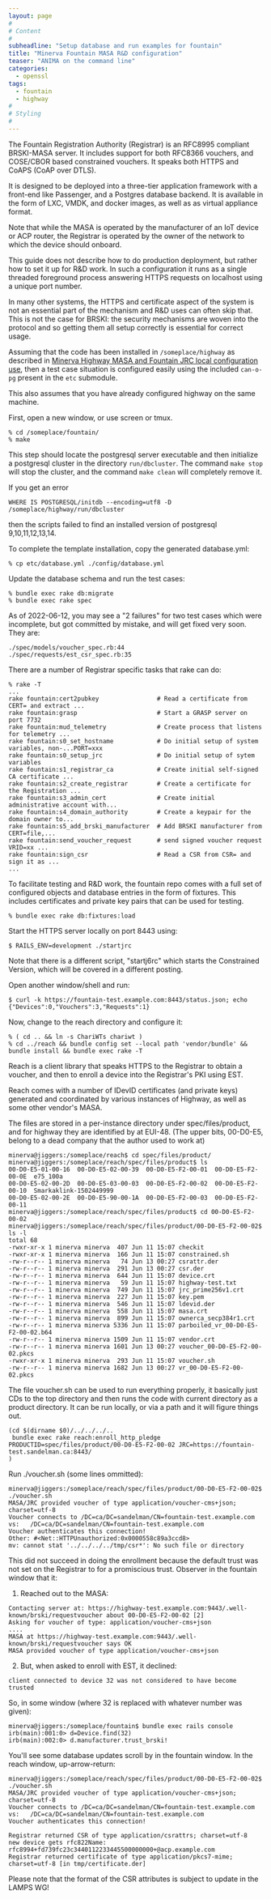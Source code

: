```yaml
---
layout: page
#
# Content
#
subheadline: "Setup database and run examples for fountain"
title: "Minerva Fountain MASA R&D configuration"
teaser: "ANIMA on the command line"
categories:
  - openssl
tags:
  - fountain
  - highway
#
# Styling
#
---
```


The Fountain Registration Authority (Registrar) is an RFC8995 compliant BRSKI-MASA server.
It includes support for both RFC8366 vouchers, and COSE/CBOR based constrained vouchers.
It speaks both HTTPS and CoAPS (CoAP over DTLS).

It is designed to be deployed into a three-tier application framework with a front-end like Passenger, and a Postgres database backend.
It is available in the form of LXC, VMDK, and docker images, as well as as virtual appliance format.

Note that while the MASA is operated by the manufacturer of an IoT device or ACP router,
the Registrar is operated by the owner of the network to which the device should onboard.

This guide does not describe how to do production deployment, but rather how to set it up for R&D work.
In such a configuration it runs as a single threaded foreground process answering HTTPS requests on localhost using a unique port number.

In many other systems, the HTTPS and certificate aspect of the system is not an essential part of the mechanism and R&D uses can often skip that.
This is not the case for BRSKI: the security mechanisms are woven into the protocol and so getting them all setup correctly is essential for correct usage.

Assuming that the code has been installed in `/someplace/highway` as described in
[Minerva Highway MASA and Fountain JRC local configuration use](/openssl/2022/06/09/building-local-minerva.html), then a test case situation is configured easily using the included `can-o-pg` present in the `etc` submodule.

This also assumes that you have already configured highway on the same machine.

First, open a new window, or use screen or tmux.

~~~~
% cd /someplace/fountain/
% make
~~~~

This step should locate the postgresql server executable and then initialize a postgresql cluster in the directory `run/dbcluster`.  The command `make stop` will stop the cluster, and the command `make clean` will completely remove it.

If you get an error
````
WHERE IS POSTGRESQL/initdb --encoding=utf8 -D /someplace/highway/run/dbcluster
````

then the scripts failed to find an installed version of postgresql 9,10,11,12,13,14.

To complete the template installation, copy the generated database.yml:
````
% cp etc/database.yml ./config/database.yml
````

Update the database schema and run the test cases:
````
% bundle exec rake db:migrate
% bundle exec rake spec
````

As of 2022-06-12, you may see a "2 failures" for two test cases which were incomplete, but got committed by mistake, and will get fixed very soon.  They are:
~~~~
./spec/models/voucher_spec.rb:44
./spec/requests/est_csr_spec.rb:35
~~~~

There are a number of Registrar specific tasks that rake can do:
~~~~
% rake -T
...
rake fountain:cert2pubkey                # Read a certificate from CERT= and extract ...
rake fountain:grasp                      # Start a GRASP server on port 7732
rake fountain:mud_telemetry              # Create process that listens for telemetry ...
rake fountain:s0_set_hostname            # Do initial setup of system variables, non-...PORT=xxx
rake fountain:s0_setup_jrc               # Do initial setup of sytem variables
rake fountain:s1_registrar_ca            # Create initial self-signed CA certificate ...
rake fountain:s2_create_registrar        # Create a certificate for the Registration ...
rake fountain:s3_admin_cert              # Create initial administrative account with...
rake fountain:s4_domain_authority        # Create a keypair for the domain owner to...
rake fountain:s5_add_brski_manufacturer  # Add BRSKI manufacturer from CERT=file,...
rake fountain:send_voucher_request       # send signed voucher request VRID=xx ...
rake fountain:sign_csr                   # Read a CSR from CSR= and sign it as ...
...
~~~~

To facilitate testing and R&D work, the fountain repo comes with a full set of configured objects and database entries in the form of fixtures.
This includes certificates and private key pairs that can be used for testing.

~~~~
% bundle exec rake db:fixtures:load
~~~~

Start the HTTPS server locally on port 8443 using:

~~~~
$ RAILS_ENV=development ./startjrc
~~~~

Note that there is a different script, "startj6rc" which starts the Constrained Version,
which will be covered in a different posting.

Open another window/shell and run:

~~~~
$ curl -k https://fountain-test.example.com:8443/status.json; echo
{"Devices":0,"Vouchers":3,"Requests":1}
~~~~

Now, change to the reach directory and configure it:

~~~~
% ( cd .. && ln -s ChariWTs chariwt )
% cd ../reach && bundle config set --local path 'vendor/bundle' && bundle install && bundle exec rake -T
~~~~

Reach is a client library that speaks HTTPS to the Registrar to obtain a voucher, and then to enroll a device into the Registrar's PKI using EST.

Reach comes with a number of IDevID certificates (and private keys) generated and coordinated by various instances of Highway, as well as some other vendor's MASA.

The files are stored in a per-instance directory under spec/files/product, and for highway they are identified by at EUI-48.  (The upper bits, 00-D0-E5, belong to a dead company that the author used to work at)

~~~~
minerva@jiggers:/someplace/reach$ cd spec/files/product/
minerva@jiggers:/someplace/reach/spec/files/product$ ls
00-D0-E5-01-00-16  00-D0-E5-02-00-39  00-D0-E5-F2-00-01  00-D0-E5-F2-00-0E  e75_100a
00-D0-E5-02-00-2D  00-D0-E5-03-00-03  00-D0-E5-F2-00-02  00-D0-E5-F2-00-10  Smarkaklink-1502449999
00-D0-E5-02-00-2E  00-D0-E5-90-00-1A  00-D0-E5-F2-00-03  00-D0-E5-F2-00-11
minerva@jiggers:/someplace/reach/spec/files/product$ cd 00-D0-E5-F2-00-02
minerva@jiggers:/someplace/reach/spec/files/product/00-D0-E5-F2-00-02$ ls -l
total 68
-rwxr-xr-x 1 minerva minerva  407 Jun 11 15:07 checkit
-rwxr-xr-x 1 minerva minerva  166 Jun 11 15:07 constrained.sh
-rw-r--r-- 1 minerva minerva   74 Jun 13 00:27 csrattr.der
-rw-r--r-- 1 minerva minerva  291 Jun 13 00:27 csr.der
-rw-r--r-- 1 minerva minerva  644 Jun 11 15:07 device.crt
-rw-r--r-- 1 minerva minerva   59 Jun 11 15:07 highway-test.txt
-rw-r--r-- 1 minerva minerva  749 Jun 11 15:07 jrc_prime256v1.crt
-rw-r--r-- 1 minerva minerva  227 Jun 11 15:07 key.pem
-rw-r--r-- 1 minerva minerva  546 Jun 11 15:07 ldevid.der
-rw-r--r-- 1 minerva minerva  558 Jun 11 15:07 masa.crt
-rw-r--r-- 1 minerva minerva  899 Jun 11 15:07 ownerca_secp384r1.crt
-rw-r--r-- 1 minerva minerva 5336 Jun 11 15:07 parboiled_vr_00-D0-E5-F2-00-02.b64
-rw-r--r-- 1 minerva minerva 1509 Jun 11 15:07 vendor.crt
-rw-r--r-- 1 minerva minerva 1601 Jun 13 00:27 voucher_00-D0-E5-F2-00-02.pkcs
-rwxr-xr-x 1 minerva minerva  293 Jun 11 15:07 voucher.sh
-rw-r--r-- 1 minerva minerva 1682 Jun 13 00:27 vr_00-D0-E5-F2-00-02.pkcs
~~~~

The file voucher.sh can be used to run everything properly, it basically just CDs to the top directory and then runs the code with current directory as a product directory.  It can be run locally, or via a path and it will figure things out.

~~~~
(cd $(dirname $0)/../../../..
 bundle exec rake reach:enroll_http_pledge PRODUCTID=spec/files/product/00-D0-E5-F2-00-02 JRC=https://fountain-test.sandelman.ca:8443/
)
~~~~

Run ./voucher.sh (some lines ommitted):

~~~~
minerva@jiggers:/someplace/reach/spec/files/product/00-D0-E5-F2-00-02$ ./voucher.sh
MASA/JRC provided voucher of type application/voucher-cms+json; charset=utf-8
Voucher connects to /DC=ca/DC=sandelman/CN=fountain-test.example.com
vs:   /DC=ca/DC=sandelman/CN=fountain-test.example.com
Voucher authenticates this connection!
Other: #<Net::HTTPUnauthorized:0x0000558c89a3ccd8>
mv: cannot stat '../../../../tmp/csr*': No such file or directory
~~~~

This did not succeed in doing the enrollment because the default trust was not set on the Registrar to for a promiscious trust.   Observer in the fountain window that it:

1. Reached out to the MASA:

~~~~
Contacting server at: https://highway-test.example.com:9443/.well-known/brski/requestvoucher about 00-D0-E5-F2-00-02 [2]
Asking for voucher of type: application/voucher-cms+json
....
MASA at https://highway-test.example.com:9443/.well-known/brski/requestvoucher says OK
MASA provided voucher of type application/voucher-cms+json
~~~~

2. But, when asked to enroll with EST, it declined:

~~~~
client connected to device 32 was not considered to have become trusted
~~~~

So, in some window (where 32 is replaced with whatever number was given):

~~~~
minerva@jiggers:/someplace/fountain$ bundle exec rails console
irb(main):001:0> d=Device.find(32)
irb(main):002:0> d.manufacturer.trust_brski!
~~~~

You'll see some database updates scroll by in the fountain window.
In the reach window, up-arrow-return:

~~~~
minerva@jiggers:/someplace/reach/spec/files/product/00-D0-E5-F2-00-02$ ./voucher.sh
MASA/JRC provided voucher of type application/voucher-cms+json; charset=utf-8
Voucher connects to /DC=ca/DC=sandelman/CN=fountain-test.example.com
vs:   /DC=ca/DC=sandelman/CN=fountain-test.example.com
Voucher authenticates this connection!

Registrar returned CSR of type application/csrattrs; charset=utf-8
new device gets rfc822Name: rfc8994+fd739fc23c3440112233445500000000+@acp.example.com
Registrar returned certificate of type application/pkcs7-mime; charset=utf-8 [in tmp/certificate.der]
~~~~

Please note that the format of the CSR attributes is subject to update in the LAMPS WG!
